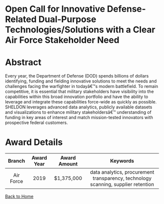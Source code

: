 
Open Call for Innovative Defense-Related Dual-Purpose Technologies/Solutions with a Clear Air Force Stakeholder Need
====================================================================================================================

# Abstract


Every year, the Department of Defense (DOD) spends billions of dollars identifying, funding and fielding innovative solutions to meet the needs and challenges facing the warfighter in todayâ€™s modern battlefield. To remain competitive, it is essential that military stakeholders have visibility into the capabilities within this broad innovation portfolio and have the ability to leverage and integrate these capabilities force-wide as quickly as possible. SHELDON leverages advanced data analytics, publicly available datasets and visualizations to enhance military stakeholdersâ€™ understanding of funding in key areas of interest and match mission-tested innovators with prospective federal customers.  

# Award Details

|Branch|Award Year|Award Amount|Keywords|
| :---: | :---: | :---: | :---: |
|Air Force|2019|$1,375,000|data analytics, procurement transparency, technology scanning, supplier retention|
  
  


[Back to Home](https://github.com/chrischow/dod_sbir_awards/DJ/#1478)